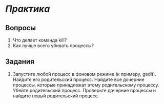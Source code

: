 # *Практика*

## Вопросы

1. Что делает команда kill?
2. Как лучше всего убивать процессы? 

## Задания

1. Запустите любой процесс в фоновом режиме (к примеру, gedit). Найдите его родительский процесс. Найдите все дочерние процессы, которые принадлежат этому родительскому процессу. Убейте родительский процесс. Проверьте дочерние процессы и найдите новый родительский процесс. 